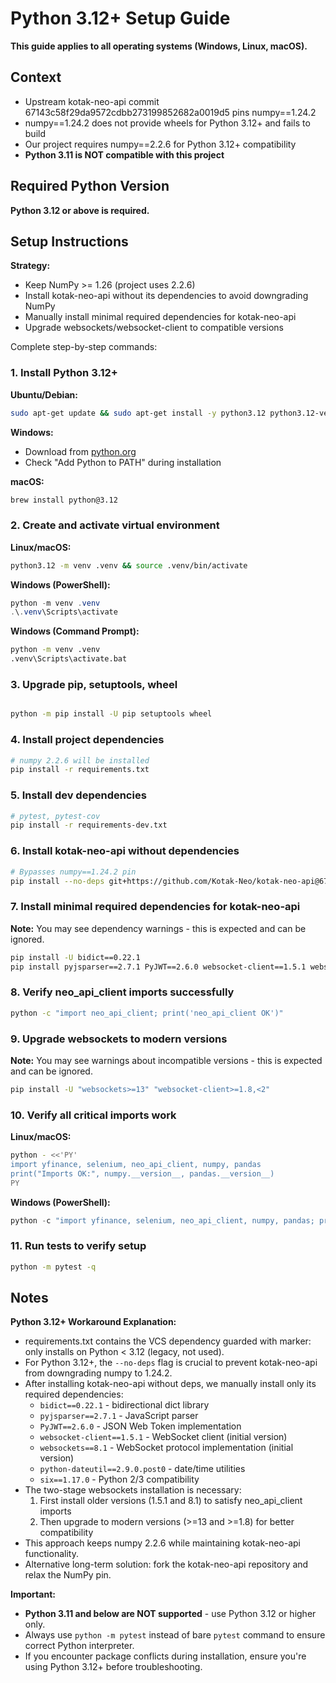 # Python 3.12+ Setup Guide

**This guide applies to all operating systems (Windows, Linux, macOS).**

## Context

- Upstream kotak-neo-api commit 67143c58f29da9572cdbb273199852682a0019d5 pins numpy==1.24.2
- numpy==1.24.2 does not provide wheels for Python 3.12+ and fails to build
- Our project requires numpy==2.2.6 for Python 3.12+ compatibility
- **Python 3.11 is NOT compatible with this project**

## Required Python Version

**Python 3.12 or above is required.**

## Setup Instructions
**Strategy:**
- Keep NumPy >= 1.26 (project uses 2.2.6)
- Install kotak-neo-api without its dependencies to avoid downgrading NumPy
- Manually install minimal required dependencies for kotak-neo-api
- Upgrade websockets/websocket-client to compatible versions

Complete step-by-step commands:

### 1. Install Python 3.12+

**Ubuntu/Debian:**
```bash
sudo apt-get update && sudo apt-get install -y python3.12 python3.12-venv
```

**Windows:**
- Download from [python.org](https://www.python.org/downloads/)
- Check "Add Python to PATH" during installation

**macOS:**
```bash
brew install python@3.12
```

### 2. Create and activate virtual environment

**Linux/macOS:**
```bash
python3.12 -m venv .venv && source .venv/bin/activate
```

**Windows (PowerShell):**
```powershell
python -m venv .venv
.\.venv\Scripts\activate
```

**Windows (Command Prompt):**
```cmd
python -m venv .venv
.venv\Scripts\activate.bat
```

### 3. Upgrade pip, setuptools, wheel

```bash

python -m pip install -U pip setuptools wheel
```

### 4. Install project dependencies

```bash
# numpy 2.2.6 will be installed
pip install -r requirements.txt
```

### 5. Install dev dependencies

```bash
# pytest, pytest-cov
pip install -r requirements-dev.txt
```

### 6. Install kotak-neo-api without dependencies

```bash
# Bypasses numpy==1.24.2 pin
pip install --no-deps git+https://github.com/Kotak-Neo/kotak-neo-api@67143c58f29da9572cdbb273199852682a0019d5
```

### 7. Install minimal required dependencies for kotak-neo-api

**Note:** You may see dependency warnings - this is expected and can be ignored.

```bash
pip install -U bidict==0.22.1
pip install pyjsparser==2.7.1 PyJWT==2.6.0 websocket-client==1.5.1 websockets==8.1 python-dateutil==2.9.0.post0 six==1.17.0
```

### 8. Verify neo_api_client imports successfully

```bash
python -c "import neo_api_client; print('neo_api_client OK')"
```

### 9. Upgrade websockets to modern versions

**Note:** You may see warnings about incompatible versions - this is expected and can be ignored.

```bash
pip install -U "websockets>=13" "websocket-client>=1.8,<2"
```

### 10. Verify all critical imports work

**Linux/macOS:**
```bash
python - <<'PY'
import yfinance, selenium, neo_api_client, numpy, pandas
print("Imports OK:", numpy.__version__, pandas.__version__)
PY
```

**Windows (PowerShell):**
```powershell
python -c "import yfinance, selenium, neo_api_client, numpy, pandas; print('Imports OK:', numpy.__version__, pandas.__version__)"
```

### 11. Run tests to verify setup

```bash
python -m pytest -q
```

## Notes

**Python 3.12+ Workaround Explanation:**
- requirements.txt contains the VCS dependency guarded with marker: only installs on Python < 3.12 (legacy, not used).
- For Python 3.12+, the `--no-deps` flag is crucial to prevent kotak-neo-api from downgrading numpy to 1.24.2.
- After installing kotak-neo-api without deps, we manually install only its required dependencies:
  - `bidict==0.22.1` - bidirectional dict library
  - `pyjsparser==2.7.1` - JavaScript parser
  - `PyJWT==2.6.0` - JSON Web Token implementation
  - `websocket-client==1.5.1` - WebSocket client (initial version)
  - `websockets==8.1` - WebSocket protocol implementation (initial version)
  - `python-dateutil==2.9.0.post0` - date/time utilities
  - `six==1.17.0` - Python 2/3 compatibility
- The two-stage websockets installation is necessary:
  1. First install older versions (1.5.1 and 8.1) to satisfy neo_api_client imports
  2. Then upgrade to modern versions (>=13 and >=1.8) for better compatibility
- This approach keeps numpy 2.2.6 while maintaining kotak-neo-api functionality.
- Alternative long-term solution: fork the kotak-neo-api repository and relax the NumPy pin.

**Important:**
- **Python 3.11 and below are NOT supported** - use Python 3.12 or higher only.
- Always use `python -m pytest` instead of bare `pytest` command to ensure correct Python interpreter.
- If you encounter package conflicts during installation, ensure you're using Python 3.12+ before troubleshooting.
